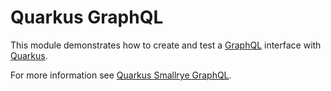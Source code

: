 # Quarkus GraphQL

This module demonstrates how to create and test a [GraphQL](https://graphql.org/) interface 
with [Quarkus](https://quarkus.io/).

For more information see [Quarkus Smallrye GraphQL](https://quarkus.io/guides/smallrye-graphql).